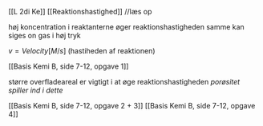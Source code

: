 [[L 2di Ke]]
[[Reaktionshastighed]]
//læs op 


høj koncentration i reaktanterne øger reaktionshastigheden
samme kan siges on gas i høj tryk

$v = Velocity [M/s]$
(hastiheden af reaktionen)

[[Basis Kemi B, side 7-12, opgave 1]] 

større overfladeareal er vigtigt i at øge reaktionshastigheden
_porøsitet spiller ind i dette_

[[Basis Kemi B, side 7-12, opgave 2 + 3]] 
[[Basis Kemi B, side 7-12, opgave 4]] 
